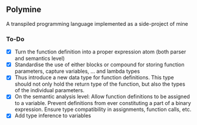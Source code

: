 ## Polymine

A transpiled programming language implemented as a side-project of mine

### To-Do

- [X] Turn the function definition into a proper expression atom (both parser and semantics level)
- [X] Standardise the use of either blocks or compound for storing function parameters, capture variables, ... and
  lambda types
- [X] Thus introduce a new data type for function definitions. This type should not only hold the return type of the
  function, but also the types of the individual parameters.
- [X] On the semantic analysis level: Allow function definitions to be assigned to a variable. Prevent definitions
  from ever constituting a part of a binary expression. Ensure type compatibility in assignments, function calls, etc.
- [X] Add type inference to variables
